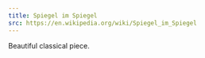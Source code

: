 ```yaml
---
title: Spiegel im Spiegel
src: https://en.wikipedia.org/wiki/Spiegel_im_Spiegel
---
```


Beautiful classical piece.
